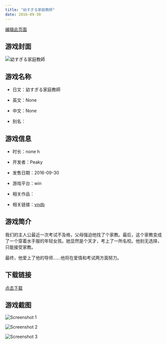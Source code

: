 ```yaml
---
title: "幼すぎる家庭教師"
date: 2016-09-30
---
```

[编辑此页面](https://github.com/ACG-3/ADV3-source/blob/main/source/_posts/%E5%B9%BC%E3%81%99%E3%81%8E%E3%82%8B%E5%AE%B6%E5%BA%AD%E6%95%99%E5%B8%AB.md)

## 游戏封面

![幼すぎる家庭教師](https%3A//pan.timero.xyz/onedrive/img_lib_001/%E5%B9%BC%E3%81%99%E3%81%8E%E3%82%8B%E5%AE%B6%E5%BA%AD%E6%95%99%E5%B8%AB_cover.avif)


## 游戏名称

- 日文：幼すぎる家庭教師
- 英文：None
- 中文：None

- 别名：


## 游戏信息

- 时长：none h
- 开发者：Peaky
- 发售日期：2016-09-30
- 游戏平台：win
- 相关作品：

- 相关链接：[vndb](https://vndb.org/v20073)


## 游戏简介

我们的主人公最近一次考试不及格，父母强迫他找了个家教。最后，这个家教变成了一个穿着水手服的年轻女孩。她显然是个天才，考上了一所名校。他别无选择，只能接受家教。

最终，他爱上了他的导师......他将在爱情和考试两方面努力。


## 下载链接

[点击下载](https://pan.timero.xyz/onedrive/adv_lib_001/%E5%B9%BC%E3%81%99%E3%81%8E%E3%82%8B%E5%AE%B6%E5%BA%AD%E6%95%99%E5%B8%AB)


## 游戏截图


![Screenshot 1](https%3A//pan.timero.xyz/onedrive/img_lib_001/%E5%B9%BC%E3%81%99%E3%81%8E%E3%82%8B%E5%AE%B6%E5%BA%AD%E6%95%99%E5%B8%AB_Screenshot_1.avif)

![Screenshot 2](https%3A//pan.timero.xyz/onedrive/img_lib_001/%E5%B9%BC%E3%81%99%E3%81%8E%E3%82%8B%E5%AE%B6%E5%BA%AD%E6%95%99%E5%B8%AB_Screenshot_2.avif)

![Screenshot 3](https%3A//pan.timero.xyz/onedrive/img_lib_001/%E5%B9%BC%E3%81%99%E3%81%8E%E3%82%8B%E5%AE%B6%E5%BA%AD%E6%95%99%E5%B8%AB_Screenshot_3.avif)

